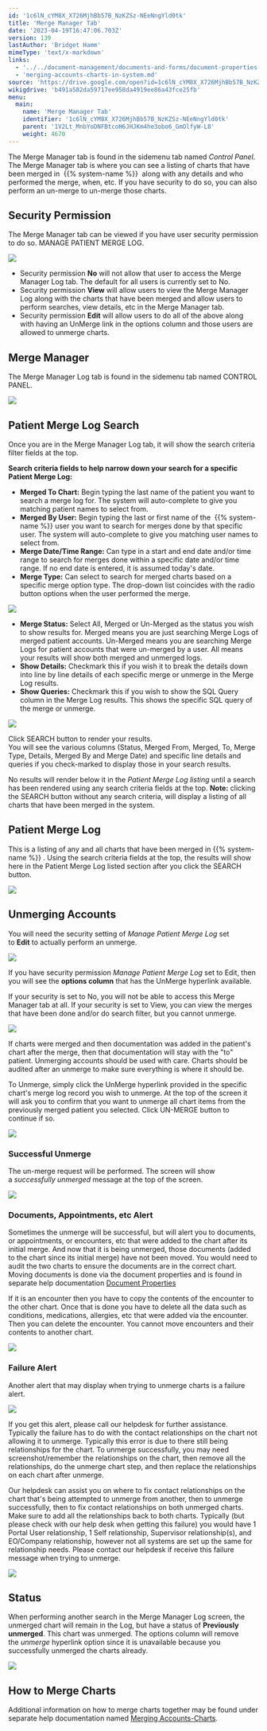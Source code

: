 ```yaml
---
id: '1c6lN_cYM8X_X726MjhBb57B_NzKZSz-NEeNngYld0tk'
title: 'Merge Manager Tab'
date: '2023-04-19T16:47:06.703Z'
version: 139
lastAuthor: 'Bridget Hamm'
mimeType: 'text/x-markdown'
links:
  - '../../document-management/documents-and-forms/document-properties.md'
  - 'merging-accounts-charts-in-system.md'
source: 'https://drive.google.com/open?id=1c6lN_cYM8X_X726MjhBb57B_NzKZSz-NEeNngYld0tk'
wikigdrive: 'b491a582da59717ee958da4919ee86a43fce25fb'
menu:
  main:
    name: 'Merge Manager Tab'
    identifier: '1c6lN_cYM8X_X726MjhBb57B_NzKZSz-NEeNngYld0tk'
    parent: '1V2Lt_MnbYoDNFBtcoH6JHJKm4he3obo6_GmOlfyW-L8'
    weight: 4670
---
```

The Merge Manager tab is found in the sidemenu tab named *Control Panel*. The Merge Manager tab is where you can see a listing of charts that have been merged in  {{% system-name %}}  along with any details and who performed the merge, when, etc. If you have security to do so, you can also perform an un-merge to un-merge those charts.
  
## Security Permission  
  
The Merge Manager tab can be viewed if you have user security permission to do so. MANAGE PATIENT MERGE LOG.
  
![](../merge-manager-tab.assets/23cf84c87703a000b27465784ac62976.png)  

* Security permission <strong>No</strong> will not allow that user to access the Merge Manager Log tab. The default for all users is currently set to No.
* Security permission <strong>View</strong> will allow users to view the Merge Manager Log along with the charts that have been merged and allow users to perform searches, view details, etc in the Merge Manager tab.
* Security permission <strong>Edit</strong> will allow users to do all of the above along with having an UnMerge link in the options column and those users are allowed to unmerge charts.

  
## Merge Manager  
  
The Merge Manager Log tab is found in the sidemenu tab named CONTROL PANEL. 
  
![](../merge-manager-tab.assets/288e535433eaeec6488739e5d4cf113b.png)  

  
## Patient Merge Log Search  
  
Once you are in the Merge Manager Log tab, it will show the search criteria filter fields at the top.

**Search criteria fields to help narrow down your search for a specific Patient Merge Log:**
* <strong>Merged To Chart:</strong> Begin typing the last name of the patient you want to search a merge log for. The system will auto-complete to give you matching patient names to select from.
* <strong>Merged By User:</strong> Begin typing the last or first name of the  {{% system-name %}} user you want to search for merges done by that specific user. The system will auto-complete to give you matching user names to select from.
* <strong>Merge Date/Time Range:</strong> Can type in a start and end date and/or time range to search for merges done within a specific date and/or time range. If no end date is entered, it is assumed today's date.
* <strong>Merge Type:</strong> Can select to search for merged charts based on a specific merge option type.  The drop-down list coincides with the radio button options when the user performed the merge.
  
![](../merge-manager-tab.assets/9ce72827cfadcec8cf240c6768066a3b.png)  

* <strong>Merge Status:</strong> Select All, Merged or Un-Merged as the status you wish to show results for. Merged means you are just searching Merge Logs of merged patient accounts. Un-Merged means you are searching Merge Logs for patient accounts that were un-merged by a user. All means your results will show both merged and unmerged logs.
* <strong>Show Details:</strong> Checkmark this if you wish it to break the details down into line by line details of each specific merge or unmerge in the Merge Log results.
* <strong>Show Queries:</strong> Checkmark this if you wish to show the SQL Query column in the Merge Log results. This shows the specific SQL query of the merge or unmerge.
  
![](../merge-manager-tab.assets/7899c311c4052762f0fe4ccc86b51005.png)  

Click SEARCH button to render your results.  
You will see the various columns (Status, Merged From, Merged, To, Merge Type, Details, Merged By and Merge Date) and specific line details and queries if you check-marked to display those in your search results.  
   
No results will render below it in the *Patient Merge Log listing* until a search has been rendered using any search criteria fields at the top.  **Note:** clicking the SEARCH button without any search criteria, will display a listing of all charts that have been merged in the system.

  
## Patient Merge Log  
  
This is a listing of any and all charts that have been merged in {{% system-name %}} . Using the search criteria fields at the top, the results will show here in the Patient Merge Log listed section after you click the SEARCH button.
  
![](../merge-manager-tab.assets/bb18a7ff22c58bbb08b783c3ec5693e0.png)  


  
## Unmerging Accounts  
  
You will need the security setting of *Manage Patient Merge Log* set to **Edit** to actually perform an unmerge.
  
![](../merge-manager-tab.assets/23cf84c87703a000b27465784ac62976.png)  

If you have security permission *Manage Patient Merge Log* set to Edit, then you will see the **options column** that has the UnMerge hyperlink available.

If your security is set to No, you will not be able to access this Merge Manager tab at all. If your security is set to View, you can view the merges that have been done and/or do search filter, but you cannot unmerge.
  
![](../merge-manager-tab.assets/e8d6ce0be5a7b3e18204e713b52caec5.png)  


If charts were merged and then documentation was added in the patient's chart after the merge, then that documentation will stay with the "to" patient. Unmerging accounts should be used with care. Charts should be audited after an unmerge to make sure everything is where it should be.


To Unmerge, simply click the UnMerge hyperlink provided in the specific chart's merge log record you wish to unmerge. At the top of the screen it will ask you to confirm that you want to unmerge all chart items from the previously merged patient you selected. Click UN-MERGE button to continue if so.
  
![](../merge-manager-tab.assets/a93ad0cf629c872fc09399e8febd13b5.png)  


  
### Successful Unmerge  
  
The un-merge request will be performed. The screen will show a *successfully unmerged* message at the top of the screen.
  
![](../merge-manager-tab.assets/409c048d64c13437d963fbd889510efa.png)  


  
### Documents, Appointments, etc Alert  
  
Sometimes the unmerge will be successful, but will alert you to documents, or appointments, or encounters, etc that were added to the chart after its initial merge.  And now that it is being unmerged, those documents (added to the chart since its initial merge) have not been moved.  You would need to audit the two charts to ensure the documents are in the correct chart.  Moving documents is done via the document properties and is found in separate help documentation [Document Properties](../../document-management/documents-and-forms/document-properties.md)

If it is an encounter then you have to copy the contents of the encounter to the other chart. Once that is done you have to delete all the data such as conditions, medications, allergies, etc that were added via the encounter. Then you can delete the encounter. You cannot move encounters and their contents to another chart.
  
![](../merge-manager-tab.assets/7ae8668c2c35d57a9a1ffbb42da6d6b0.png)  


  
### Failure Alert  
  
Another alert that may display when trying to unmerge charts is a failure alert.  
  
![](../merge-manager-tab.assets/b3756072c96ff8f5483b08f5cb8d27bf.png)  

If you get this alert, please call our helpdesk for further assistance.  Typically the failure has to do with the contact relationships on the chart not allowing it to unmerge.  Typically this error is due to there still being relationships for the chart. To unmerge successfully, you may need screenshot/remember the relationships on the chart, then remove all the relationships, do the unmerge chart step, and then replace the relationships on each chart after unmerge.

Our helpdesk can assist you on where to fix contact relationships on the chart that's being attempted to unmerge from another, then to unmerge successfully, then to fix contact relationships on both unmerged charts.  Make sure to add all the relationships back to both charts. Typically (but please check with our help desk when getting this failure) you would have 1 Portal User relationship, 1 Self relationship, Supervisor relationship(s), and EO/Company relationship, however not all systems are set up the same for relationship needs.  Please contact our helpdesk if receive this failure message when trying to unmerge.
  
![](../merge-manager-tab.assets/b3756072c96ff8f5483b08f5cb8d27bf.png)  


  
## Status  
  
When performing another search in the Merge Manager Log screen, the unmerged chart will remain in the Log, but have a status of **Previously unmerged**. This chart was unmerged. The options column will remove the *unmerge* hyperlink option since it is unavailable because you successfully unmerged the charts already.
  
![](../merge-manager-tab.assets/6976fabf196c2a561d79bd623bc14879.png)  


  
## How to Merge Charts  
  
Additional information on how to merge charts together may be found under separate help documentation named [Merging Accounts-Charts](merging-accounts-charts-in-system.md)*.*
